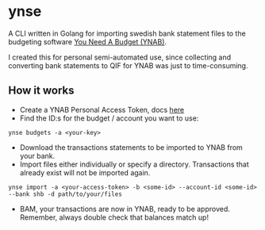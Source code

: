 # ynse
A CLI written in Golang for importing swedish bank statement files to the budgeting software [You Need A Budget (YNAB)](https://www.youneedabudget.com/).

I created this for personal semi-automated use, since collecting and converting bank statements to QIF for YNAB was just to time-consuming.

## How it works
* Create a YNAB Personal Access Token, docs [here](https://api.youneedabudget.com/#authentication)
* Find the ID:s for the budget / account you want to use:

```ynse budgets -a <your-key>```

* Download the transactions statements to be imported to YNAB from your bank.
* Import files either individually or specify a directory. Transactions that already exist will not be imported again.

```ynse import -a <your-access-token> -b <some-id> --account-id <some-id> --bank shb -d path/to/your/files ```

* BAM, your transactions are now in YNAB, ready to be approved. Remember, always double check that balances match up!


